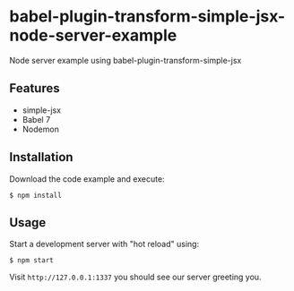 # babel-plugin-transform-simple-jsx-node-server-example

Node server example using babel-plugin-transform-simple-jsx

## Features

* simple-jsx
* Babel 7
* Nodemon

## Installation

Download the code example and execute:

```shell
$ npm install
```

## Usage

Start a development server with "hot reload" using:

```shell
$ npm start
```

Visit `http://127.0.0.1:1337` you should see our server greeting you.
